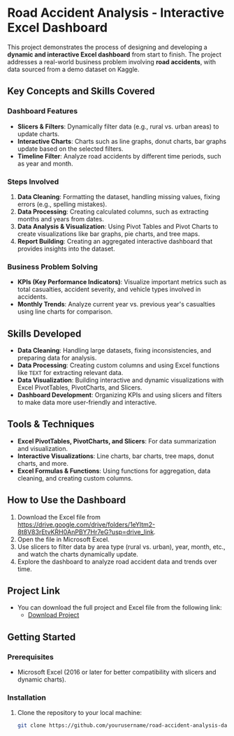 # Road Accident Analysis - Interactive Excel Dashboard

This project demonstrates the process of designing and developing a **dynamic and interactive Excel dashboard** from start to finish. The project addresses a real-world business problem involving **road accidents**, with data sourced from a demo dataset on Kaggle. 

## Key Concepts and Skills Covered

### Dashboard Features
- **Slicers & Filters**: Dynamically filter data (e.g., rural vs. urban areas) to update charts.
- **Interactive Charts**: Charts such as line graphs, donut charts, bar graphs update based on the selected filters.
- **Timeline Filter**: Analyze road accidents by different time periods, such as year and month.

### Steps Involved
1. **Data Cleaning**: Formatting the dataset, handling missing values, fixing errors (e.g., spelling mistakes).
2. **Data Processing**: Creating calculated columns, such as extracting months and years from dates.
3. **Data Analysis & Visualization**: Using Pivot Tables and Pivot Charts to create visualizations like bar graphs, pie charts, and tree maps.
4. **Report Building**: Creating an aggregated interactive dashboard that provides insights into the dataset.

### Business Problem Solving
- **KPIs (Key Performance Indicators)**: Visualize important metrics such as total casualties, accident severity, and vehicle types involved in accidents.
- **Monthly Trends**: Analyze current year vs. previous year's casualties using line charts for comparison.

## Skills Developed
- **Data Cleaning**: Handling large datasets, fixing inconsistencies, and preparing data for analysis.
- **Data Processing**: Creating custom columns and using Excel functions like `TEXT` for extracting relevant data.
- **Data Visualization**: Building interactive and dynamic visualizations with Excel PivotTables, PivotCharts, and Slicers.
- **Dashboard Development**: Organizing KPIs and using slicers and filters to make data more user-friendly and interactive.

## Tools & Techniques
- **Excel PivotTables, PivotCharts, and Slicers**: For data summarization and visualization.
- **Interactive Visualizations**: Line charts, bar charts, tree maps, donut charts, and more.
- **Excel Formulas & Functions**: Using functions for aggregation, data cleaning, and creating custom columns.

## How to Use the Dashboard
1. Download the Excel file from https://drive.google.com/drive/folders/1eYltm2-8t8V83rEtvKRH0AnPBY7Hr7eG?usp=drive_link.
2. Open the file in Microsoft Excel.
3. Use slicers to filter data by area type (rural vs. urban), year, month, etc., and watch the charts dynamically update.
4. Explore the dashboard to analyze road accident data and trends over time.

## Project Link
- You can download the full project and Excel file from the following link:
  - [Download Project](https://drive.google.com/drive/folders/1eYltm2-8t8V83rEtvKRH0AnPBY7Hr7eG?usp=drive_link)

## Getting Started
### Prerequisites
- Microsoft Excel (2016 or later for better compatibility with slicers and dynamic charts).

### Installation
1. Clone the repository to your local machine:
   ```bash
   git clone https://github.com/yourusername/road-accident-analysis-dashboard.git
